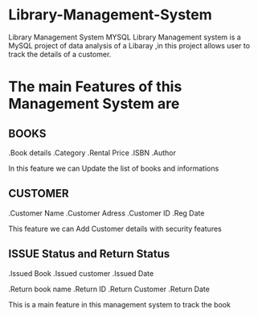 # Library-Management-System
Library Management System MYSQL
Library Management system is a MySQL project of data analysis of a Libaray ,in this project allows user to track the details of a customer.
# The main Features of this Management System are 
## BOOKS
.Book details
.Category
.Rental Price
.ISBN
.Author

In this feature we can Update the list of books and informations

## CUSTOMER
.Customer Name
.Customer Adress
.Customer ID
.Reg Date

This feature we can Add Customer details with security features

## ISSUE Status and Return Status

.Issued Book
.Issued customer
.Issued Date

.Return book name
.Return ID
.Return Customer
.Return Date

This is a main feature in this management system to track the book  






